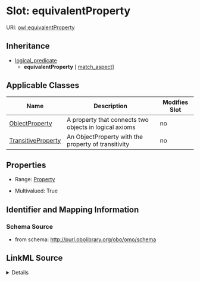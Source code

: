 # Slot: equivalentProperty

URI: [owl:equivalentProperty](http://www.w3.org/2002/07/owl#equivalentProperty)




## Inheritance

* [logical_predicate](logical_predicate.md)
    * **equivalentProperty** [ [match_aspect](match_aspect.md)]





## Applicable Classes

| Name | Description | Modifies Slot |
| --- | --- | --- |
[ObjectProperty](ObjectProperty.md) | A property that connects two objects in logical axioms |  no  |
[TransitiveProperty](TransitiveProperty.md) | An ObjectProperty with the property of transitivity |  no  |







## Properties

* Range: [Property](Property.md)

* Multivalued: True





## Identifier and Mapping Information







### Schema Source


* from schema: http://purl.obolibrary.org/obo/omo/schema




## LinkML Source

<details>
```yaml
name: equivalentProperty
from_schema: http://purl.obolibrary.org/obo/omo/schema
rank: 1000
is_a: logical_predicate
mixins:
- match_aspect
slot_uri: owl:equivalentProperty
multivalued: true
alias: equivalentProperty
domain_of:
- ObjectProperty
range: Property

```
</details>
